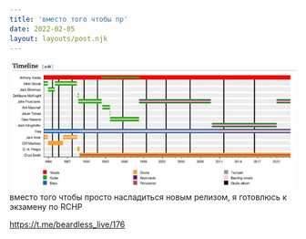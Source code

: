 ```yaml
---
title: 'вместо того чтобы пр'
date: 2022-02-05
layout: layouts/post.njk
---
```


![](/img/AgACAgIAAx0CVDWW-AADsGH-bBZYGixIHFwxoBCGBjobV7IfAALJtjEbuC7wSwX3rvP3KYQsAQADAgADcwADIwQ.jpg
)
вместо того чтобы просто насладиться новым релизом, я готовлюсь к экзамену по RCHP

https://t.me/beardless_live/176